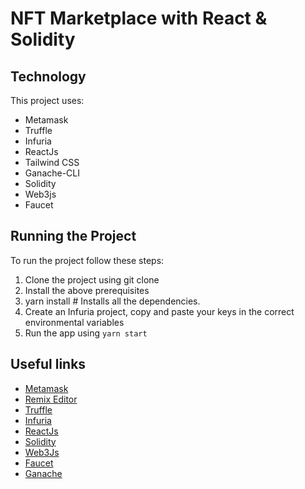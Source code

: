 # NFT Marketplace with React & Solidity

## Technology

This project uses:

- Metamask
- Truffle
- Infuria
- ReactJs
- Tailwind CSS
- Ganache-CLI
- Solidity
- Web3js
- Faucet

## Running the Project

To run the project follow these steps:

1. Clone the project using git clone
2. Install the above prerequisites
3. yarn install # Installs all the dependencies.
4. Create an Infuria project, copy and paste your keys in the correct environmental variables
5. Run the app using `yarn start`

## Useful links

- [Metamask](https://metamask.io/)
- [Remix Editor](https://remix.ethereum.org/)
- [Truffle](https://trufflesuite.com/)
- [Infuria](https://infura.io/)
- [ReactJs](https://reactjs.org/)
- [Solidity](https://soliditylang.org/)
- [Web3Js](https://docs.ethers.io/v5/)
- [Faucet](https://faucets.chain.link/rinkeby)
- [Ganache](https://trufflesuite.com/ganache/index.html)
